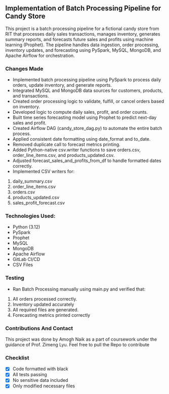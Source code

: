## Implementation of Batch Processing Pipeline for Candy Store

This project is a batch processing pipeline for a fictional candy store from RIT that processes daily sales transactions, manages inventory, generates summary reports, and forecasts future sales and profits using machine learning (Prophet). The pipeline handles data ingestion, order processing, inventory updates, and forecasting using PySpark, MySQL, MongoDB, and Apache Airflow for orchestration.


### Changes Made

- Implemented batch processing pipeline using PySpark to process daily orders, update inventory, and generate reports.
- Integrated MySQL and MongoDB data sources for customers, products, and transactions.
- Created order processing logic to validate, fulfill, or cancel orders based on inventory.
- Developed logic to compute daily sales, profit, and order counts.
- Built time series forecasting model using Prophet to predict next-day sales and profit.
- Created Airflow DAG (candy_store_dag.py) to automate the entire batch process.
- Applied consistent date formatting using date_format and to_date.
- Removed duplicate call to forecast metrics printing.
- Added Python-native csv.writer functions to save orders.csv, order_line_items.csv, and products_updated.csv.
- Adjusted forecast_sales_and_profits_from_df to handle formatted dates correctly.
- Implemented CSV writers for:
1. daily_summary.csv
2. order_line_items.csv
3. orders.csv
4. products_updated.csv
5. sales_profit_forecast.csv

### Technologies Used:
- Python (3.12)
- PySpark
- Prophet
- MySQL
- MongoDB
- Apache Airflow
- GitLab CI/CD
- CSV Files

### Testing
- Ran Batch Processing manually using main.py and verified that:
1. All orders processed correctly.
2. Inventory updated accurately
3. All required files are generated.
4. Forecasting metrics printed correctly

### Contributions And Contact
This project was done by Amogh Naik as a part of coursework under the guidance of Prof. Zimeng Lyu. Feel free to pull the Repo to contribute



### Checklist
- [x] Code formatted with black
- [x] All tests passing
- [x] No sensitive data included
- [x] Only modified necessary files
